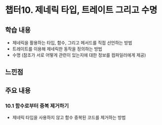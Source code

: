 # 챕터10. 제네릭 타입, 트레이트 그리고 수명

## 학습 내용
- 제네릭을 활용하는 타입, 함수, 그리고 메서드를 직접 선언하는 방법
- 트레이트를 이용해 제네릭한 동작을 정의하는 방법
- 수명 (참조가 서로 어떻게 관련이 있는지에 대한 정보를 컴파일러에게 제공)

## 느낀점
## 주요 내용

### 10.1 함수로부터 중복 제거하기
- 제네릭 타입을 사용하지 않고 함수 중복된 코드를 제거하는 방법